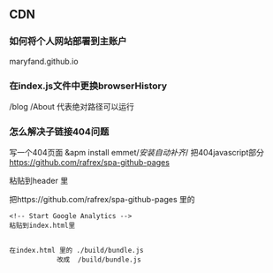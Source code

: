## CDN
### 如何将个人网站部署到主账户
 maryfand.github.io

### 在index.js文件中更换browserHistory
/blog  /About 代表绝对路径可以运行

### 怎么解决子链接404问题
写一个404页面
&apm install emmet/*安装自动补齐*/
把404javascript部分  https://github.com/rafrex/spa-github-pages

<script type="text/javascript">
  /////////////////////////////////////////////////////////////////////////
  // Single Page Apps for GitHub Pages
  // https://github.com/rafrex/spa-github-pages
  // Copyright (c) 2016 Rafael Pedicini, licensed under the MIT License
  // ----------------------------------------------------------------------
  // This script takes the current url and converts the path and query
  // string into just a query string, and then redirects the browser
  // to the new url with only a query string and hash fragment,
  // e.g. http://www.foo.tld/one/two?a=b&c=d#qwe, becomes
  // http://www.foo.tld/?p=/one/two&q=a=b~and~c=d#qwe
  // Note: this 404.html file must be at least 512 bytes for it to work
  // with Internet Explorer (it is currently > 512 bytes)
  /////////////////////////////////////////////////////////////////////////
  var l = window.location;
  l.replace(
    l.protocol + '//' + l.hostname + (l.port ? ':' + l.port : '') +
    '/?' +
    (l.pathname ? 'p=' + l.pathname.replace(/&/g, '~and~') : '') +
    (l.search ? '&q=' + l.search.slice(1).replace(/&/g, '~and~') : '') +
    l.hash
  );
</script>
粘贴到header 里

把https://github.com/rafrex/spa-github-pages
里的<!-- Start Single Page Apps for GitHub Pages -->
    <script type="text/javascript">
      /////////////////////////////////////////////////////////////////////////
      // Single Page Apps for GitHub Pages
      // https://github.com/rafrex/spa-github-pages
      // Copyright (c) 2016 Rafael Pedicini, licensed under the MIT License
      // ----------------------------------------------------------------------
      // This script checks to see if a redirect is present in the query string
      // and converts it back into the correct url and adds it to the
      // browser's history using window.history.replaceState(...),
      // which won't cause the browser to attempt to load the new url.
      // When the single page app is loaded further down in this file,
      // the correct url will be waiting in the browser's history for
      // the single page app to route accordingly.
      /////////////////////////////////////////////////////////////////////////
      (function(l) {
        if (l.search) {
          var q = {};
          l.search.slice(1).split('&').forEach(function(v) {
            var a = v.split('=');
            q[a[0]] = a.slice(1).join('=').replace(/~and~/g, '&');
          });
          if (q.p !== undefined) {
            window.history.replaceState(null, null,
              (q.p || '') +
              (q.q ? ('?' + q.q) : '') +
              l.hash
            );
          }
        }
      }(window.location))
    </script>
    <!-- End Single Page Apps for GitHub Pages -->

    <!-- Start Google Analytics -->
    粘贴到index.html里


    在index.html 里的 ./build/bundle.js
                改成  /build/bundle.js
